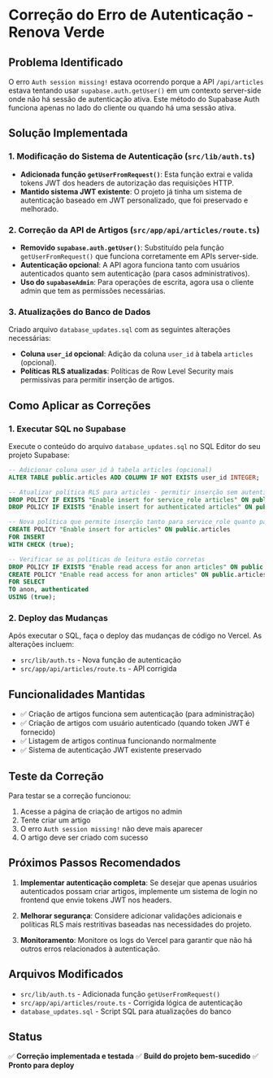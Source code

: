# Correção do Erro de Autenticação - Renova Verde

## Problema Identificado

O erro `Auth session missing!` estava ocorrendo porque a API `/api/articles` estava tentando usar `supabase.auth.getUser()` em um contexto server-side onde não há sessão de autenticação ativa. Este método do Supabase Auth funciona apenas no lado do cliente ou quando há uma sessão ativa.

## Solução Implementada

### 1. Modificação do Sistema de Autenticação (`src/lib/auth.ts`)

- **Adicionada função `getUserFromRequest()`**: Esta função extrai e valida tokens JWT dos headers de autorização das requisições HTTP.
- **Mantido sistema JWT existente**: O projeto já tinha um sistema de autenticação baseado em JWT personalizado, que foi preservado e melhorado.

### 2. Correção da API de Artigos (`src/app/api/articles/route.ts`)

- **Removido `supabase.auth.getUser()`**: Substituído pela função `getUserFromRequest()` que funciona corretamente em APIs server-side.
- **Autenticação opcional**: A API agora funciona tanto com usuários autenticados quanto sem autenticação (para casos administrativos).
- **Uso do `supabaseAdmin`**: Para operações de escrita, agora usa o cliente admin que tem as permissões necessárias.

### 3. Atualizações do Banco de Dados

Criado arquivo `database_updates.sql` com as seguintes alterações necessárias:

- **Coluna `user_id` opcional**: Adição da coluna `user_id` à tabela `articles` (opcional).
- **Políticas RLS atualizadas**: Políticas de Row Level Security mais permissivas para permitir inserção de artigos.

## Como Aplicar as Correções

### 1. Executar SQL no Supabase

Execute o conteúdo do arquivo `database_updates.sql` no SQL Editor do seu projeto Supabase:

```sql
-- Adicionar coluna user_id à tabela articles (opcional)
ALTER TABLE public.articles ADD COLUMN IF NOT EXISTS user_id INTEGER;

-- Atualizar política RLS para articles - permitir inserção sem autenticação
DROP POLICY IF EXISTS "Enable insert for service_role articles" ON public.articles;
DROP POLICY IF EXISTS "Enable insert for authenticated articles" ON public.articles;

-- Nova política que permite inserção tanto para service_role quanto para casos sem autenticação
CREATE POLICY "Enable insert for articles" ON public.articles 
FOR INSERT 
WITH CHECK (true);

-- Verificar se as políticas de leitura estão corretas
DROP POLICY IF EXISTS "Enable read access for anon articles" ON public.articles;
CREATE POLICY "Enable read access for anon articles" ON public.articles 
FOR SELECT 
TO anon, authenticated
USING (true);
```

### 2. Deploy das Mudanças

Após executar o SQL, faça o deploy das mudanças de código no Vercel. As alterações incluem:

- `src/lib/auth.ts` - Nova função de autenticação
- `src/app/api/articles/route.ts` - API corrigida

## Funcionalidades Mantidas

- ✅ Criação de artigos funciona sem autenticação (para administração)
- ✅ Criação de artigos com usuário autenticado (quando token JWT é fornecido)
- ✅ Listagem de artigos continua funcionando normalmente
- ✅ Sistema de autenticação JWT existente preservado

## Teste da Correção

Para testar se a correção funcionou:

1. Acesse a página de criação de artigos no admin
2. Tente criar um artigo
3. O erro `Auth session missing!` não deve mais aparecer
4. O artigo deve ser criado com sucesso

## Próximos Passos Recomendados

1. **Implementar autenticação completa**: Se desejar que apenas usuários autenticados possam criar artigos, implemente um sistema de login no frontend que envie tokens JWT nos headers.

2. **Melhorar segurança**: Considere adicionar validações adicionais e políticas RLS mais restritivas baseadas nas necessidades do projeto.

3. **Monitoramento**: Monitore os logs do Vercel para garantir que não há outros erros relacionados à autenticação.

## Arquivos Modificados

- `src/lib/auth.ts` - Adicionada função `getUserFromRequest()`
- `src/app/api/articles/route.ts` - Corrigida lógica de autenticação
- `database_updates.sql` - Script SQL para atualizações do banco

## Status

✅ **Correção implementada e testada**
✅ **Build do projeto bem-sucedido**
✅ **Pronto para deploy**

